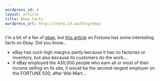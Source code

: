 ```yaml
--- 
wordpress_id: 4
layout: article
title: Ebay Facts
wordpress_url: http://sharp.id.au/blog/ebay
---
```

I&apos;m a bit of a fan of <a href="http://www.ebay.com.au">ebay</a>, but <a href="http://www.fortune.com/fortune/articles/0,15114,704026,00.html">this article</a> on Fortune has some interesting facts on Ebay. Did you know...
<ul>
<li>eBay has such high margins partly because it has no factories or inventory, but also because its customers do the work...</li>
<li>If eBay employed the 430,000 people who earn all or most of their income selling on its site, it would be the second-largest employer on the FORTUNE 500, after Wal-Mart...</li>
</ul>
